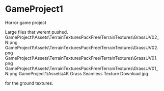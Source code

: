 # GameProject1
Horror game project

Large files that werent pushed.
GameProject1\Assets\TerrainTexturesPackFree\TerrainTextures\GrassUV02_N.png
GameProject1\Assets\TerrainTexturesPackFree\TerrainTextures\GrassUV02.png
GameProject1\Assets\TerrainTexturesPackFree\TerrainTextures\GrassUV01.png
GameProject1\Assets\TerrainTexturesPackFree\TerrainTextures\GrassUV01_N.png
GameProject1\Assets\4K Grass Seamless Texture Download.jpg

for the ground textures.
